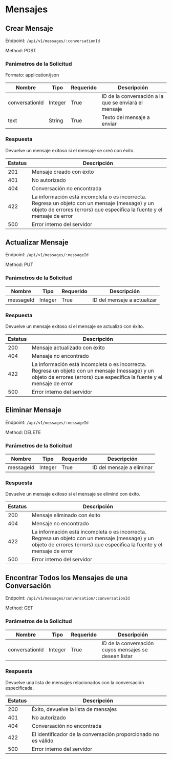 # Mensajes

## Crear Mensaje

Endpoint: `/api/v1/messages/:conversationId`

Method: POST

### Parámetros de la Solicitud

Formato: application/json

| Nombre         | Tipo   | Requerido | Descripción                           |
| -------------- | ------ | --------- | ------------------------------------- |
| conversationId | Integer | True      | ID de la conversación a la que se enviará el mensaje |
| text           | String | True      | Texto del mensaje a enviar           |

### Respuesta

Devuelve un mensaje exitoso si el mensaje se creó con éxito.

| Estatus | Descripción                              |
| ------- | ---------------------------------------- |
| 201     | Mensaje creado con éxito                 |
| 401     | No autorizado                            |
| 404     | Conversación no encontrada               |
| 422     | La información está incompleta o es incorrecta. Regresa un objeto con un mensaje (message) y un objeto de errores (errors) que especifica la fuente y el mensaje de error |
| 500     | Error interno del servidor               |

## Actualizar Mensaje

Endpoint: `/api/v1/messages/:messageId`

Method: PUT

### Parámetros de la Solicitud

| Nombre    | Tipo   | Requerido | Descripción                           |
| --------- | ------ | --------- | ------------------------------------- |
| messageId | Integer | True      | ID del mensaje a actualizar           |

### Respuesta

Devuelve un mensaje exitoso si el mensaje se actualizó con éxito.

| Estatus | Descripción                              |
| ------- | ---------------------------------------- |
| 200     | Mensaje actualizado con éxito            |
| 404     | Mensaje no encontrado                    |
| 422     | La información está incompleta o es incorrecta. Regresa un objeto con un mensaje (message) y un objeto de errores (errors) que especifica la fuente y el mensaje de error |
| 500     | Error interno del servidor               |

## Eliminar Mensaje

Endpoint: `/api/v1/messages/:messageId`

Method: DELETE

### Parámetros de la Solicitud

| Nombre    | Tipo   | Requerido | Descripción                           |
| --------- | ------ | --------- | ------------------------------------- |
| messageId | Integer | True      | ID del mensaje a eliminar             |

### Respuesta

Devuelve un mensaje exitoso si el mensaje se eliminó con éxito.

| Estatus | Descripción                              |
| ------- | ---------------------------------------- |
| 200     | Mensaje eliminado con éxito              |
| 404     | Mensaje no encontrado                    |
| 422     | La información está incompleta o es incorrecta. Regresa un objeto con un mensaje (message) y un objeto de errores (errors) que especifica la fuente y el mensaje de error |
| 500     | Error interno del servidor               |

## Encontrar Todos los Mensajes de una Conversación

Endpoint: `/api/v1/messages/conversation/:conversationId`

Method: GET

### Parámetros de la Solicitud

| Nombre         | Tipo   | Requerido | Descripción                           |
| -------------- | ------ | --------- | ------------------------------------- |
| conversationId | Integer | True      | ID de la conversación cuyos mensajes se desean listar |

### Respuesta

Devuelve una lista de mensajes relacionados con la conversación especificada.

| Estatus | Descripción                              |
| ------- | ---------------------------------------- |
| 200     | Éxito, devuelve la lista de mensajes     |
| 401     | No autorizado                            |
| 404     | Conversación no encontrada               |
| 422     | El identificador de la conversación proporcionado no es válido |
| 500     | Error interno del servidor               |

